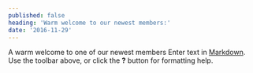 ```yaml
---
published: false
heading: 'Warm welcome to our newest members:'
date: '2016-11-29'
---
```

A warm welcome to one of our newest members 
Enter text in [Markdown](http://daringfireball.net/projects/markdown/). Use the toolbar above, or click the **?** button for formatting help.
